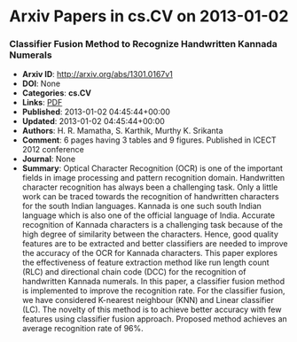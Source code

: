 # Arxiv Papers in cs.CV on 2013-01-02
### Classifier Fusion Method to Recognize Handwritten Kannada Numerals
- **Arxiv ID**: http://arxiv.org/abs/1301.0167v1
- **DOI**: None
- **Categories**: **cs.CV**
- **Links**: [PDF](http://arxiv.org/pdf/1301.0167v1)
- **Published**: 2013-01-02 04:45:44+00:00
- **Updated**: 2013-01-02 04:45:44+00:00
- **Authors**: H. R. Mamatha, S. Karthik, Murthy K. Srikanta
- **Comment**: 6 pages having 3 tables and 9 figures. Published in ICECT 2012
  conference
- **Journal**: None
- **Summary**: Optical Character Recognition (OCR) is one of the important fields in image processing and pattern recognition domain. Handwritten character recognition has always been a challenging task. Only a little work can be traced towards the recognition of handwritten characters for the south Indian languages. Kannada is one such south Indian language which is also one of the official language of India. Accurate recognition of Kannada characters is a challenging task because of the high degree of similarity between the characters. Hence, good quality features are to be extracted and better classifiers are needed to improve the accuracy of the OCR for Kannada characters. This paper explores the effectiveness of feature extraction method like run length count (RLC) and directional chain code (DCC) for the recognition of handwritten Kannada numerals. In this paper, a classifier fusion method is implemented to improve the recognition rate. For the classifier fusion, we have considered K-nearest neighbour (KNN) and Linear classifier (LC). The novelty of this method is to achieve better accuracy with few features using classifier fusion approach. Proposed method achieves an average recognition rate of 96%.




